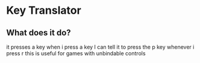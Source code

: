 # Key Translator
## What does it do?
it presses a key when i press a key
I can tell it to press the p key whenever i press r
this is useful for games with unbindable controls

